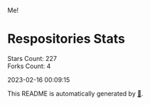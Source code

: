 Me!

# Respositories Stats
Stars Count: 227  
Forks Count: 4

2023-02-16 00:09:15  

This README is automatically generated by [🐰](https://github.com/rnitta/rnitta).
